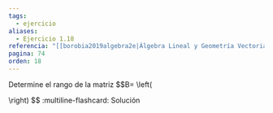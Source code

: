 ```yaml
---
tags:
  - ejercicio
aliases:
  - Ejercicio 1.18
referencia: "[[borobia2019algebra2e|Álgebra Lineal y Geometría Vectorial (2a ed)]]"
pagina: 74
orden: 18
---
```

Determine el rango de la matriz
$$B=
\left(

\right)
$$
:multiline-flashcard:
Solución

